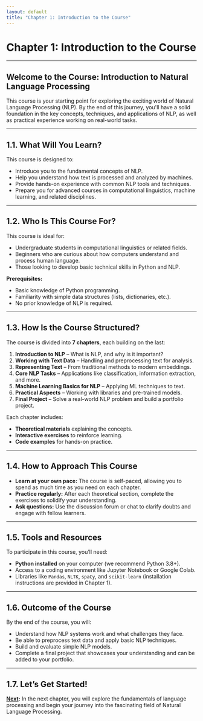 ```yaml
---
layout: default
title: "Chapter 1: Introduction to the Course"
---
```


# Chapter 1: Introduction to the Course

---

## Welcome to the Course: Introduction to Natural Language Processing

This course is your starting point for exploring the exciting world of Natural Language Processing (NLP). By the end of this journey, you'll have a solid foundation in the key concepts, techniques, and applications of NLP, as well as practical experience working on real-world tasks.

---

## 1.1. What Will You Learn?

This course is designed to:

- Introduce you to the fundamental concepts of NLP.
- Help you understand how text is processed and analyzed by machines.
- Provide hands-on experience with common NLP tools and techniques.
- Prepare you for advanced courses in computational linguistics, machine learning, and related disciplines.

---

## 1.2. Who Is This Course For?

This course is ideal for:

- Undergraduate students in computational linguistics or related fields.
- Beginners who are curious about how computers understand and process human language.
- Those looking to develop basic technical skills in Python and NLP.

**Prerequisites:**

- Basic knowledge of Python programming.
- Familiarity with simple data structures (lists, dictionaries, etc.).
- No prior knowledge of NLP is required.

---

## 1.3. How Is the Course Structured?

The course is divided into **7 chapters**, each building on the last:

1. **Introduction to NLP** – What is NLP, and why is it important?
2. **Working with Text Data** – Handling and preprocessing text for analysis.
3. **Representing Text** – From traditional methods to modern embeddings.
4. **Core NLP Tasks** – Applications like classification, information extraction, and more.
5. **Machine Learning Basics for NLP** – Applying ML techniques to text.
6. **Practical Aspects** – Working with libraries and pre-trained models.
7. **Final Project** – Solve a real-world NLP problem and build a portfolio project.

Each chapter includes:

- **Theoretical materials** explaining the concepts.
- **Interactive exercises** to reinforce learning.
- **Code examples** for hands-on practice.

---

## 1.4. How to Approach This Course

- **Learn at your own pace:** The course is self-paced, allowing you to spend as much time as you need on each chapter.
- **Practice regularly:** After each theoretical section, complete the exercises to solidify your understanding.
- **Ask questions:** Use the discussion forum or chat to clarify doubts and engage with fellow learners.

---

## 1.5. Tools and Resources

To participate in this course, you’ll need:

- **Python installed** on your computer (we recommend Python 3.8+).
- Access to a coding environment like Jupyter Notebook or Google Colab.
- Libraries like `Pandas`, `NLTK`, `spaCy`, and `scikit-learn` (installation instructions are provided in Chapter 1).

---

## 1.6. Outcome of the Course

By the end of the course, you will:

- Understand how NLP systems work and what challenges they face.
- Be able to preprocess text data and apply basic NLP techniques.
- Build and evaluate simple NLP models.
- Complete a final project that showcases your understanding and can be added to your portfolio.

---

## 1.7. Let’s Get Started!

**[Next](chapter2.md):** In the next chapter, you will explore the fundamentals of language processing and begin your journey into the fascinating field of Natural Language Processing.
